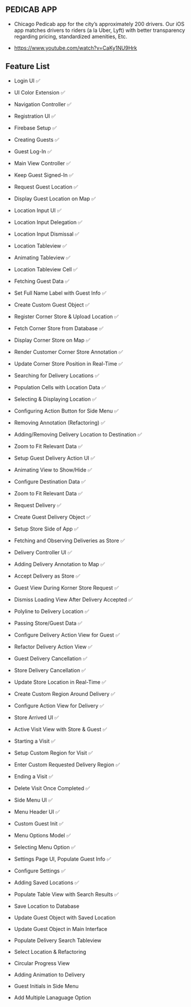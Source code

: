 ## PEDICAB APP

* Chicago Pedicab app for the city’s approximately 200 drivers.  Our iOS app matches drivers to riders (a la Uber, Lyft) with better transparency regarding pricing, standardized amenities, Etc.

* https://www.youtube.com/watch?v=CaKy1NU9Hrk

## Feature List

* Login UI :white_check_mark:
* UI Color Extension :white_check_mark:
* Navigation Controller :white_check_mark:
* Registration UI :white_check_mark:

* Firebase Setup :white_check_mark:
* Creating Guests :white_check_mark:
* Guest Log-In :white_check_mark:
* Main View Controller :white_check_mark:
* Keep Guest Signed-In :white_check_mark:

* Request Guest Location :white_check_mark:
* Display Guest Location on Map :white_check_mark:

* Location Input UI :white_check_mark:
* Location Input Delegation :white_check_mark:
* Location Input Dismissal :white_check_mark:
* Location Tableview  :white_check_mark:
* Animating Tableview  :white_check_mark:
* Location Tableview Cell  :white_check_mark:

* Fetching Guest Data :white_check_mark:
* Set Full Name Label with Guest Info :white_check_mark:
* Create Custom Guest Object :white_check_mark:
* Register Corner Store & Upload Location :white_check_mark:
* Fetch Corner Store from Database :white_check_mark:
* Display Corner Store on Map :white_check_mark:
* Render Customer Corner Store Annotation :white_check_mark:
* Update Corner Store Position in Real-Time :white_check_mark:

* Searching for Delivery Locations :white_check_mark:
* Population Cells with Location Data :white_check_mark:
* Selecting & Displaying Location :white_check_mark:
* Configuring Action Button for Side Menu :white_check_mark:
* Removing Annotation (Refactoring) :white_check_mark:
* Adding/Removing Delivery Location to Destination :white_check_mark:
* Zoom to Fit Relevant Data :white_check_mark:

* Setup Guest Delivery Action UI :white_check_mark:
* Animating View to Show/Hide :white_check_mark:
* Configure Destination Data :white_check_mark:
* Zoom to Fit Relevant Data :white_check_mark:

* Request Delivery :white_check_mark:
* Create Guest Delivery Object :white_check_mark:
* Setup Store Side of App :white_check_mark:

* Fetching and Observing Deliveries as Store :white_check_mark:
* Delivery Controller UI :white_check_mark:
* Adding Delivery Annotation to Map :white_check_mark:
* Accept Delivery as Store :white_check_mark:

* Guest View During Korner Store Request :white_check_mark:
* Dismiss Loading View After Delivery Accepted :white_check_mark:

* Polyline to Delivery Location :white_check_mark:
* Passing Store/Guest Data :white_check_mark:
* Configure Delivery Action View for Guest :white_check_mark:
* Refactor Delivery Action View :white_check_mark:

* Guest Delivery Cancellation :white_check_mark:
* Store Delivery Cancellation :white_check_mark:

* Update Store Location in Real-Time :white_check_mark:
* Create Custom Region Around Delivery :white_check_mark:
* Configure Action View for Delivery :white_check_mark:
* Store Arrived UI :white_check_mark:
* Active Visit View with Store & Guest :white_check_mark:
* Starting a Visit :white_check_mark:
* Setup Custom Region for Visit :white_check_mark:
* Enter Custom Requested Delivery Region :white_check_mark:
* Ending a Visit :white_check_mark:
* Delete Visit Once Completed :white_check_mark:

* Side Menu UI  :white_check_mark:
* Menu Header UI :white_check_mark:
* Custom Guest Init :white_check_mark:
* Menu Options Model :white_check_mark:
* Selecting Menu Option :white_check_mark:

* Settings Page UI, Populate Guest Info :white_check_mark:

* Configure Settings :white_check_mark:
* Adding Saved Locations :white_check_mark:
* Populate Table View with Search Results :white_check_mark:
* Save Location to Database 
* Update Guest Object with Saved Location
* Update Guest Object in Main Interface
* Populate Delivery Search Tableview
* Select Location & Refactoring

* Circular Progress View
* Adding Animation to Delivery
* Guest Initials in Side Menu
* Add Multiple Lanaguage Option

